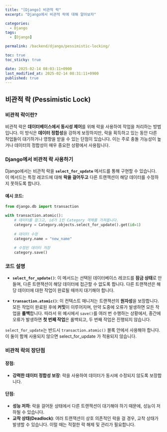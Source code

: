 ```yaml
---
title: "[Django] 비관적 락"
excerpt: "Django에서 비관적 락에 대해 알아보자"

categories:
  - Django
tags:
  - [Django]

permalink: /backend/django/pessimistic-locking/

toc: true
toc_sticky: true

date: 2025-02-14 08:03:11+0900
last_modified_at: 2025-02-14 08:31:11+0900
published: true
---
```


## 비관적 락 (Pessimistic Lock)

### 비관적 락이란?

비관적 락은 **데이터베이스에서 동시성 제어**를 위해 락을 사용하여 작업을 처리하는 방법입니다. 이 방식은 **데이터 정합성**을 강하게 보장하지만, 락을 획득하고 있는 동안 다른 작업들이 대기하거나 영향을 받을 수 있는 단점이 있습니다. 이는 주로 충돌 가능성이 높거나 데이터의 정합성이 매우 중요한 상황에서 사용됩니다.

### Django에서 비관적 락 사용하기

Django에서는 비관적 락을 **`select_for_update`** 메서드를 통해 구현할 수 있습니다. 이 메서드는 특정 레코드에 대해 **락을 걸어두고** 다른 트랜잭션이 해당 데이터를 수정하지 못하도록 합니다. 

#### 예시 코드:

```python
from django.db import transaction

with transaction.atomic():
    # 데이터를 잠그고, id가 1인 Category 객체를 가져옵니다.
    category = Category.objects.select_for_update().get(id=1)
    
    # 데이터 수정
    category.name = "new_name"
    
    # 수정된 데이터 저장
    category.save()
```

### 코드 설명

- **`select_for_update()`**: 이 메서드는 선택된 데이터베이스 레코드를 **잠금 상태**로 만들며, 다른 트랜잭션이 해당 데이터에 접근할 수 없도록 합니다. 다른 트랜잭션은 해당 데이터에 대한 작업이 완료될 때까지 대기해야 합니다.
  
- **`transaction.atomic()`**: 이 컨텍스트 매니저는 트랜잭션의 **원자성**을 보장합니다. 모든 작업이 완료된 후에 **커밋**이 이루어지며, 만약 도중에 오류가 발생하면 모든 작업을 **롤백**합니다. 따라서 위 예시에서 `save()`를 여러 번 수행하는 상황에서, 중간에 오류가 발생하면 **첫 번째 작업**은 롤백되고, 두 번째 작업은 진행되지 않습니다.

`select_for_update`는 반드시 `transaction.atomic()` 블록 안에서 사용해야 합니다. 이 둘이 함께 사용되지 않으면 select_for_update 가 적용되지 않습니다.

### 비관적 락의 장단점

#### 장점:
- **강력한 데이터 정합성 보장**: 락을 사용하여 데이터가 동시에 수정되지 않도록 보장합니다.
  
#### 단점:
- **성능 저하**: 락을 걸어둔 상태에서 다른 트랜잭션이 대기해야 하기 때문에, 성능이 저하될 수 있습니다.
- **교착 상태(Deadlock)**: 여러 트랜잭션이 상호 의존적인 락을 걸 경우, 교착 상태가 발생할 수 있습니다. 이럴 때는 적절한 락 해제 및 관리가 필요합니다.
